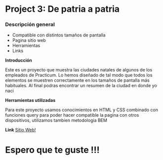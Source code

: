# Project 3: De patria a patria
### Descripción general    
* Compatible con distintos tamaños de pantalla
* Pagina sitio web
* Herramientas
* Links
  
**Introducción**    
  
Este es un proyecto que muestra las ciudades natales de algunos de los empleados de Practicum. Lo hemos diseñado de tal modo que todos los elementos se muestren correctamente en los tamaños de pantalla más habituales.
Al final podras encontrar un resumen de la ciudad en donde yo naci

**Herramientas utilizadas**

Para este proyecto usamos conocimientos en HTML y CSS combinado con funciones query para poder hacer compatible la pagina con otros dispositivos, utilizamos tambien metodologia BEM

**Link**
[Sitio Web! ](https://miniysma.github.io/web_project_3_esp/)

# Espero que te guste !!!
